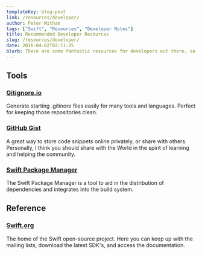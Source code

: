 ```yaml
---
templateKey: blog-post
link: /resources/developer/
author: Peter Witham
tags: ["Swift", "Resources", "Developer Notes"]
title: Recommended Developer Resources
slug: /resources/developer/
date: 2016-04-02T02:11:25
blurb: There are some fantastic resources for developers out there, so many that it can be impossible to find the really great ones. Here is a list of those that I think are indispensable as a developer.
---
```


## Tools

### [Gitignore.io](https://www.gitignore.io/)

Generate starting .gitinore files easily for many tools and languages. Perfect for keeping those repositories clean.

### [GitHub Gist](https://gist.github.com/)

A great way to store code snippets online privately, or share with others. Personally, I think you should share with the World in the spirit of learning and helping the community.

### [Swift Package Manager](https://swift.org/package-manager/)

The Swift Package Manager is a tool to aid in the distribution of dependencies and integrates into the build system.

## Reference

### [Swift.org](https://swift.org/)

The home of the Swift open-source project. Here you can keep up with the mailing lists, download the latest SDK's, and access the documentation.
